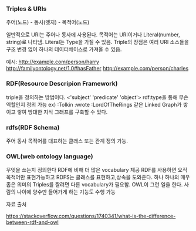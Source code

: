 ### Triples & URIs

주어(노드) - 동사(엣지) - 목적어(노드)

일반적으로 URI는 주어나 동사에 사용된다. 목적어는 URI이거나 Literal(number, string)로 나타냄.
Literal는 Type을 가질 수 있음. Triple의 장점은 여러 URI 소스들을 구조 변경 없이 하나의 데이터베이스로 가져올 수 있음.

예시: <http://example.com/person/harry> <http://familyontology.net/1.0#hasFather> <http://example.com/person/charles>

### RDF(Resource Descripion Framework) 
triple을 정의하는 방법이다. <'subject' 'predicate' 'object'>
rdf:type을 통해 무슨 역할인지 정의 가능 
ex) :Tolkin :wrote :LordOfTheRings 같은 Linked Graph가 쌓이고 쌓여 방대한 지식 그래프를 구축할 수 있다.

### rdfs(RDF Schema) 
주어 동사 목적어를 대표하는 클래스 또는 관계 정의 가능.

### OWL(web ontology language)
무엇을 쓰는지 정의한다 RDF에 비해 더 많은 vocabulary 제공
RDF를 사용하면 오직 목적어만 표현가능하고 RDFS는 클래스를 표현하고,상속을 도와준다. 
하나 하나의 매우 좁은 의미의 Triples를 짤려면 다른 vocabulary가 필요함. OWL이 그런 일을 한다.
사람의 나이에 양수만 들어가게 하는 기능도 수행 가능

자료 출처

https://stackoverflow.com/questions/1740341/what-is-the-difference-between-rdf-and-owl
